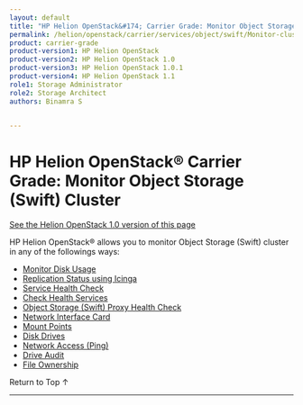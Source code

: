 ```yaml
---
layout: default
title: "HP Helion OpenStack&#174; Carrier Grade: Monitor Object Storage (Swift) Cluster"
permalink: /helion/openstack/carrier/services/object/swift/Monitor-cluster/
product: carrier-grade
product-version1: HP Helion OpenStack
product-version2: HP Helion OpenStack 1.0
product-version3: HP Helion OpenStack 1.0.1
product-version4: HP Helion OpenStack 1.1
role1: Storage Administrator
role2: Storage Architect
authors: Binamra S


---
```

<!--UNDER REVIEW-->

<script>

function PageRefresh {
onLoad="window.refresh"
}

PageRefresh();

</script>

<!--
<p style="font-size: small;"> <a href="/helion/openstack/carrier/services/object/overview/">&#9664; PREV</a> | <a href="/helion/openstack/carrier/services/overview/">&#9650; UP</a> | <a href=" /helion/openstack/carrier/services/swift/deployment/"> NEXT &#9654</a> </p>-->


# HP Helion OpenStack&#174; Carrier Grade: Monitor Object Storage (Swift) Cluster
[See the Helion OpenStack 1.0 version of this page](/helion/openstack/services/object/swift/Monitor-cluster/)

HP Helion OpenStack&#174; allows you to monitor Object Storage (Swift) cluster in any of the followings ways:


* [Monitor Disk Usage]( /helion/openstack/carrier/services/object/swift/Monitor-disk/)
* [Replication Status using Icinga](/helion/openstack/carrier/services/object/swift/replica-status/)
* [Service Health Check](/helion/openstack/carrier/services/object/swift/health-check/)
* [Check Health Services](/helion/openstack/carrier/services/object/swift/health-swift-services/)
* [Object Storage (Swift) Proxy Health Check]( /helion/openstack/carrier/services/object/swift/monitor-swift-proxy-health-checks/)
* [Network Interface Card](/helion/openstack/carrier/services/object/swift/monitor-speed-of-NIC/)
* [Mount Points](/helion/openstack/carrier/services/object/swift/mount-points/)
* [Disk Drives](/helion/openstack/carrier/services/object/swift/disk-drive/)
* [Network Access (Ping)](/helion/openstack/carrier/services/object/swift/monitor-network-access-ping/)
* [Drive Audit]( /helion/openstack/carrier/services/object/swift/monitor-swift-drive-audit/)
* [File Ownership](/helion/openstack/carrier/services/object/swift/file-ownership/)


<a href="#top" style="padding:14px 0px 14px 0px; text-decoration: none;"> Return to Top &#8593; </a>

----
